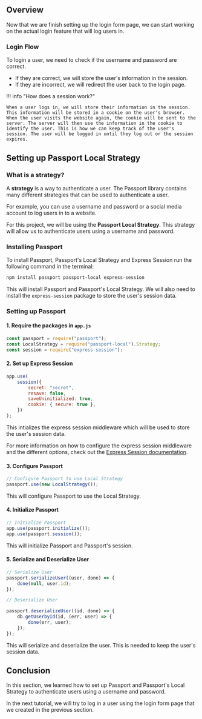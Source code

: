## Overview

Now that we are finish setting up the login form page, we can start working on the actual login feature that will log users in.

### Login Flow

To login a user, we need to check if the username and password are correct.

- If they are correct, we will store the user's information in the session.
- If they are incorrect, we will redirect the user back to the login page.

!!! info "How does a session work?"

    When a user logs in, we will store their information in the session. This information will be stored in a cookie on the user's browser. When the user visits the website again, the cookie will be sent to the server. The server will then use the information in the cookie to identify the user. This is how we can keep track of the user's session. The user will be logged in until they log out or the session expires.

## Setting up Passport Local Strategy

### What is a strategy?

A **strategy** is a way to authenticate a user. The Passport library contains many different strategies that can be used to authenticate a user.

For example, you can use a username and password or a social media account to log users in to a website.

For this project, we will be using the **Passport Local Strategy**. This strategy will allow us to authenticate users using a username and password.

### Installing Passport

To install Passport, Passport's Local Strategy and Express Session run the following command in the terminal:

```bash
npm install passport passport-local express-session
```

This will install Passport and Passport's Local Strategy. We will also need to install the `express-session` package to store the user's session data.

### Setting up Passport

#### 1. Require the packages in `app.js`

```javascript
const passport = require("passport");
const LocalStrategy = require("passport-local").Strategy;
const session = require("express-session");
```

#### 2. Set up Express Session

```js
app.use(
	session({
		secret: "secret",
		resave: false,
		saveUninitialized: true,
		cookie: { secure: true },
	})
);
```

This intializes the express session middleware which will be used to store the user's session data.

For more information on how to configure the express session middleware and the different options, check out the [Express Session documentation](https://www.npmjs.com/package/express-session).

#### 3. Configure Passport

```js
// Configure Passport to use Local Strategy
passport.use(new LocalStrategy());
```

This will configure Passport to use the Local Strategy.

#### 4. Initialize Passport

```js
// Initialize Passport
app.use(passport.initialize());
app.use(passport.session());
```

This will initialize Passport and Passport's session.

#### 5. Serialize and Deserialize User

```js
// Serialize User
passport.serializeUser((user, done) => {
	done(null, user.id);
});

// Deserialize User

passport.deserializeUser((id, done) => {
	db.getUserbyId(id, (err, user) => {
		done(err, user);
	});
});
```

This will serialize and deserialize the user. This is needed to keep the user's session data.

## Conclusion

In this section, we learned how to set up Passport and Passport's Local Strategy to authenticate users using a username and password.

In the next tutorial, we will try to log in a user using the login form page that we created in the previous section.

<!-- This section will show you the login form flow and how it works in the context of passport authentication.

## Login Form Flow

The login form flow is as follows:

1. The user enters their username and password in the login form.
2. The user clicks the login button.
3. The form data is sent to the server.
4. Passport will authenticate the user using the local strategy.
5. If the user is authenticated, the user will be redirected to the homepage.
6. If the user is not authenticated, the user will be redirected back to the login page. -->
